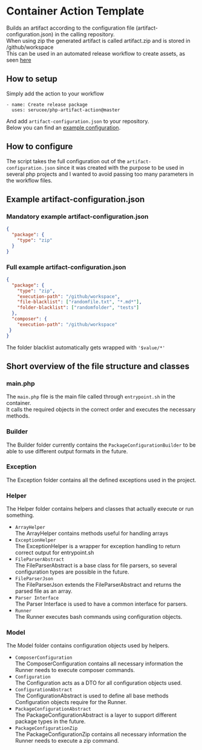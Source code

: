 # Container Action Template

Builds an artifact according to the configuration file (artifact-configuration.json) in the calling repository.  
When using zip the generated artifact is called artifact.zip and is stored in /github/workspace  
This can be used in an automated release workflow to create assets, as seen [here](https://github.com/serucee/github-actions/blob/master/.github/workflows/create_release.yml)

## How to setup

Simply add the action to your workflow
````
- name: Create release package
  uses: serucee/php-artifact-action@master
````
And add ````artifact-configuration.json```` to your repository.  
Below you can find an [example configuration](#example-artifact-configurationjson). 

## How to configure

The script takes the full configuration out of the ````artifact-configuration.json```` since it was created with the purpose 
to be used in several php projects and I wanted to avoid passing too many parameters in the workflow files.

## Example artifact-configuration.json

### Mandatory example artifact-configuration.json
````json
{
  "package": {
    "type": "zip"
  }
}
````
### Full example artifact-configuration.json

```json
{
  "package": {
    "type": "zip",
    "execution-path": "/github/workspace",
    "file-blacklist": ["randomfile.txt", "*.md*"],
    "folder-blacklist": ["randomfolder", "tests"]
  },
  "composer": {
    "execution-path": "/github/workspace"  
 }
}
```

The folder blacklist automatically gets wrapped with ```'$value/*'```

## Short overview of the file structure and classes

### main.php

The ```main.php``` file is the main file called through ```entrypoint.sh``` in the container.  
It calls the required objects in the correct order and executes the necessary methods.

### Builder

The Builder folder currently contains the ```PackageConfigurationBuilder``` to be able to use different output formats in the future.

### Exception

The Exception folder contains all the defined exceptions used in the project.

### Helper

The Helper folder contains helpers and classes that actually execute or run something.  
* ```ArrayHelper```  
  The ArrayHelper contains methods useful for handling arrays
* ```ExceptionHelper```  
  The ExceptionHelper is a wrapper for exception handling to return correct output for entrypoint.sh
* ```FileParserAbstract```  
  The FileParserAbstract is a base class for file parsers, so several configuration types are possible in the future.
* ```FileParserJson```  
  The FileParserJson extends the FileParserAbstract and returns the parsed file as an array.
* ```Parser Interface```  
  The Parser Interface is used to have a common interface for parsers.
* ```Runner```  
  The Runner executes bash commands using configuration objects.

### Model

The Model folder contains configuration objects used by helpers.  
* ```ComposerConfiguration```  
  The ComposerConfiguration contains all necessary information the Runner needs to execute composer commands.
* ```Configuration```  
  The Configuration acts as a DTO for all configuration objects used.
* ```ConfigurationAbstract```  
  The ConfigurationAbstract is used to define all base methods Configuration objects require for the Runner.
* ```PackageConfigurationAbstract```  
  The PackageConfigurationAbstract is a layer to support different package types in the future.
* ```PackageConfigurationZip```  
  The PackageConfigurationZip contains all necessary information the Runner needs to execute a zip command.